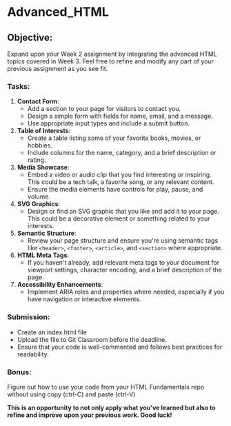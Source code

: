 # Advanced_HTML

## Objective:

Expand upon your Week 2 assignment by integrating the advanced HTML topics covered in Week 3. Feel free to refine and modify any part of your previous assignment as you see fit.

### Tasks:

1. **Contact Form**:
    - Add a section to your page for visitors to contact you.
    - Design a simple form with fields for name, email, and a message.
    - Use appropriate input types and include a submit button.
2. **Table of Interests**:
    - Create a table listing some of your favorite books, movies, or hobbies.
    - Include columns for the name, category, and a brief description or rating.
3. **Media Showcase**:
    - Embed a video or audio clip that you find interesting or inspiring. This
    could be a tech talk, a favorite song, or any relevant content.
    - Ensure the media elements have controls for play, pause, and volume.
4. **SVG Graphics**:
    - Design or find an SVG graphic that you like and add it to your page. This
    could be a decorative element or something related to your interests.
5. **Semantic Structure**:
    - Review your page structure and ensure you're using semantic tags like `<header>`, `<footer>`, `<article>`, and `<section>` where appropriate.
6. **HTML Meta Tags**:
    - If you haven't already, add relevant meta tags to your document for
    viewport settings, character encoding, and a brief description of the
    page.
7. **Accessibility Enhancements**:
    - Implement ARIA roles and properties where needed, especially if you have navigation or interactive elements.

### Submission:

- Create an index.html file
- Upload the file to Git Classroom before the deadline.
- Ensure that your code is well-commented and follows best practices for readability.

### Bonus:

Figure out how to use your code from your HTML Fundamentals repo without using copy (ctrl-C) and paste (ctrl-V)


**This is an opportunity to not only apply what you've learned but also to refine and improve upon your previous work. Good luck!**
